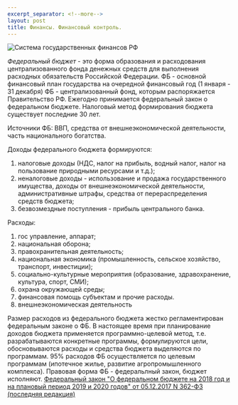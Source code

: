 ```yaml
---
excerpt_separator: <!--more-->
layout: post
title: Финансы. Финансовый контроль.
---
```

 
  
![Система государственных финансов РФ](https://ulmsklv.github.io/images/goverment-finances.png "Система государственных финансов РФ")



*Федеральный бюджет* - это форма образования и расходования централизованного фонда денежных средств для выполнения расходных обязательств Российской Федерации. ФБ - основной финансовый план государства на очередной финансовый год (1 января - 31 декабря)
ФБ - централизованный фонд, которым распоряжается Правительство РФ. Ежегодно принимается федеральный закон о федеральном бюджете. Налоговый метод формирования бюджета существует последние 30 лет. 

Источники ФБ: ВВП, средства от внешнеэкономической деятельности, часть национального богатства.

Доходы федерального бюджета формируются: 
1) налоговые доходы (НДС, налог на прибыль, водный налог, налог на пользование природными ресурсами и т.д.); 
2) неналоговые доходы - использование и продажа государственного имущества, доходы от внешнеэкономической деятельности, административные штрафы, средства от перераспределения средств бюджета;
3) безвозмездные поступления - прибыль центрального банка.

Расходы:
1) гос управление, аппарат;
2) национальная оборона;
3) правохранительная деятельность;
4) национальная экономика (промышленность, сельское хозяйство, транспорт, инвестиции);
5) социально-культурные мероприятия (образование, здравохранение, культура, спорт, СМИ);
6) охрана окружающей среды;
7) финансовая помощь субъектам и прочие расходы.
8) внешнеэкономическая деятельность

Размер расходов из федерального бюджета жестко регламентирован федеральным законе о ФБ. 
В настоящее время при планирование доходов бюджета применяется программно-целевой метод, т.е. разрабатываются конкретные программы, формулируются цели, обосновываются расходы и средства бюджета выделяются по программам. 95% расходов ФБ осуществляется по целевым программам (ипотечное жилье, развитие агропромышленного комплекса). Правовая форма ФБ - федеральлный закон, бюджет исполняют.
[Федеральный закон "О федеральном бюджете на 2018 год и на плановый период 2019 и 2020 годов" от 05.12.2017 N 362-ФЗ (последняя редакция)]( http://www.consultant.ru/document/cons_doc_LAW_284360/)
